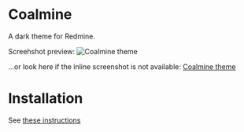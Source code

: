 Coalmine
=

A dark theme for Redmine.

Screehshot preview:
![Coalmine theme](https://raw.github.com/ethanhann/Coalmine/master/screenshot.png)

...or look here if the inline screenshot is not available: <a href="http://ethanhann.files.wordpress.com/2013/06/coalmine1.png">Coalmine theme</a>

Installation
==

See <a href="http://www.redmine.org/projects/redmine/wiki/Themes">these instructions</a>
